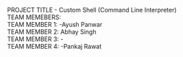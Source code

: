 PROJECT TITLE - Custom Shell (Command Line Interpreter)
<br>
TEAM MEMEBERS:<br>
TEAM MEMBER 1: -Ayush Panwar<br>
TEAM MEMBER 2: Abhay Singh<br>
TEAM MEMBER 3: -<br>
TEAM MEMBER 4: -Pankaj Rawat<br>
